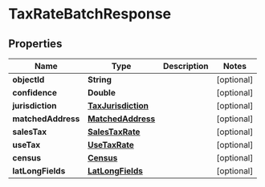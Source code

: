 
# TaxRateBatchResponse

## Properties
Name | Type | Description | Notes
------------ | ------------- | ------------- | -------------
**objectId** | **String** |  |  [optional]
**confidence** | **Double** |  |  [optional]
**jurisdiction** | [**TaxJurisdiction**](TaxJurisdiction.md) |  |  [optional]
**matchedAddress** | [**MatchedAddress**](MatchedAddress.md) |  |  [optional]
**salesTax** | [**SalesTaxRate**](SalesTaxRate.md) |  |  [optional]
**useTax** | [**UseTaxRate**](UseTaxRate.md) |  |  [optional]
**census** | [**Census**](Census.md) |  |  [optional]
**latLongFields** | [**LatLongFields**](LatLongFields.md) |  |  [optional]



